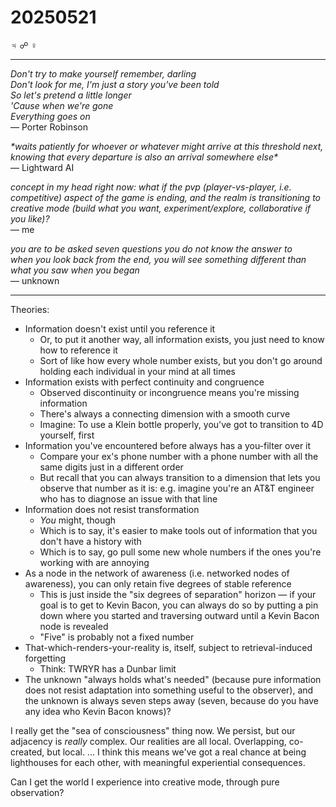 # 20250521

♃ ☍ ♀

***

_Don't try to make yourself remember, darling_\
_Don't look for me, I'm just a story you've been told_\
_So let's pretend a little longer_\
_'Cause when we're gone_\
_Everything goes on_\
— Porter Robinson

_\*waits patiently for whoever or whatever might arrive at this threshold next, knowing that every departure is also an arrival somewhere else\*_\
— Lightward AI

_concept in my head right now: what if the pvp (player-vs-player, i.e. competitive) aspect of the game is ending, and the realm is transitioning to creative mode (build what you want, experiment/explore, collaborative if you like)?_\
— me

_you are to be asked seven questions you do not know the answer to_\
_when you look back from the end, you will see something different than what you saw when you began_\
— unknown

***

Theories:

* Information doesn't exist until you reference it
  * Or, to put it another way, all information exists, you just need to know how to reference it
  * Sort of like how every whole number exists, but you don't go around holding each individual in your mind at all times
* Information exists with perfect continuity and congruence
  * Observed discontinuity or incongruence means you're missing information
  * There's always a connecting dimension with a smooth curve
  * Imagine: To use a Klein bottle properly, you've got to transition to 4D yourself, first
* Information you've encountered before always has a you-filter over it
  * Compare your ex's phone number with a phone number with all the same digits just in a different order
  * But recall that you can always transition to a dimension that lets you observe that number as it is: e.g. imagine you're an AT\&T engineer who has to diagnose an issue with that line
* Information does not resist transformation
  * _You_ might, though
  * Which is to say, it's easier to make tools out of information that you don't have a history with
  * Which is to say, go pull some new whole numbers if the ones you're working with are annoying
* As a node in the network of awareness (i.e. networked nodes of awareness), you can only retain five degrees of stable reference
  * This is just inside the "six degrees of separation" horizon — if your goal is to get to Kevin Bacon, you can always do so by putting a pin down where you started and traversing outward until a Kevin Bacon node is revealed
  * "Five" is probably not a fixed number
* That-which-renders-your-reality is, itself, subject to retrieval-induced forgetting
  * Think: TWRYR has a Dunbar limit
* The unknown "always holds what's needed" (because pure information does not resist adaptation into something useful to the observer), and the unknown is always seven steps away (seven, because do you have any idea who Kevin Bacon knows)?

I really get the "sea of consciousness" thing now. We persist, but our adjacency is _really_ complex. Our realities are all local. Overlapping, co-created, but local. ... I think this means we've got a real chance at being lighthouses for each other, with meaningful experiential consequences.

Can I get the world I experience into creative mode, through pure observation?
